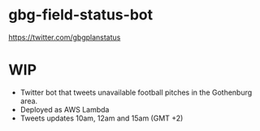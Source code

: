 # gbg-field-status-bot


https://twitter.com/gbgplanstatus

# WIP
- Twitter bot that tweets unavailable football pitches in the Gothenburg area.
- Deployed as AWS Lambda
- Tweets updates 10am, 12am and 15am (GMT +2)
